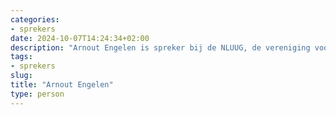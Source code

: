 ```yaml
---
categories:
- sprekers
date: 2024-10-07T14:24:34+02:00
description: "Arnout Engelen is spreker bij de NLUUG, de vereniging voor open systemen en open standaarden. Lees meer over deze spreker."
tags:
- sprekers
slug:
title: "Arnout Engelen"
type: person
---
```


